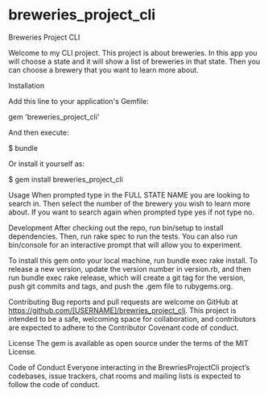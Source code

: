 # breweries_project_cli

Breweries Project CLI

Welcome to my CLI project. This project is about breweries.  In this app you will choose a state and it will show a list of breweries in that state.  Then you can choose a brewery that you want to learn more about.

Installation

Add this line to your application's Gemfile:

gem 'breweries_project_cli'

And then execute:

$ bundle

Or install it yourself as:

$ gem install breweries_project_cli

Usage
When prompted type in the FULL STATE NAME you are looking to search in. Then select the number of the brewery you wish to learn more about. If you want to search again when prompted type yes if not type no.

Development
After checking out the repo, run bin/setup to install dependencies. Then, run rake spec to run the tests. You can also run bin/console for an interactive prompt that will allow you to experiment.

To install this gem onto your local machine, run bundle exec rake install. To release a new version, update the version number in version.rb, and then run bundle exec rake release, which will create a git tag for the version, push git commits and tags, and push the .gem file to rubygems.org.

Contributing
Bug reports and pull requests are welcome on GitHub at https://github.com/[USERNAME]/brewries_project_cli. This project is intended to be a safe, welcoming space for collaboration, and contributors are expected to adhere to the Contributor Covenant code of conduct.

License
The gem is available as open source under the terms of the MIT License.

Code of Conduct
Everyone interacting in the BrewriesProjectCli project’s codebases, issue trackers, chat rooms and mailing lists is expected to follow the code of conduct.